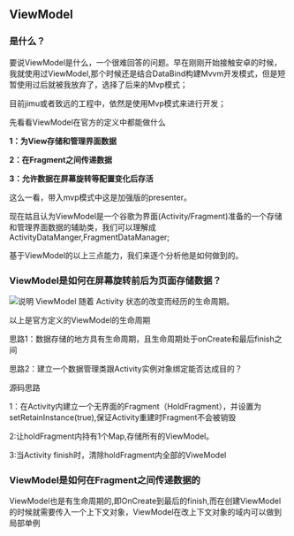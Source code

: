 ## ViewModel

### 是什么？

要说ViewModel是什么，一个很难回答的问题。早在刚刚开始接触安卓的时候，我就使用过ViewModel,那个时候还是结合DataBind构建Mvvm开发模式，但是短暂使用过后就被我放弃了，选择了后来的Mvp模式；

目前jimu或者致远的工程中，依然是使用Mvp模式来进行开发；

先看看ViewModel在官方的定义中都能做什么

**1：为View存储和管理界面数据**

**2：在Fragment之间传递数据**

**3：允许数据在屏幕旋转等配置变化后存活**

这么一看，带入mvp模式中这是加强版的presenter。

现在姑且认为ViewModel是一个谷歌为界面(Activity/Fragment)准备的一个存储和管理界面数据的辅助类，我们可以理解成ActivityDataManger,FragmentDataManager;

基于ViewModel的以上三点能力，我们来逐个分析他是如何做到的。

### ViewModel是如何在屏幕旋转前后为页面存储数据？

![说明 ViewModel 随着 Activity 状态的改变而经历的生命周期。](https://developer.android.google.cn/images/topic/libraries/architecture/viewmodel-lifecycle.png)

以上是官方定义的ViewModel的生命周期

思路1：数据存储的地方具有生命周期，且生命周期处于onCreate和最后finish之间

思路2：建立一个数据管理类跟Activity实例对象绑定能否达成目的？

源码思路

1：在Activity内建立一个无界面的Fragment（HoldFragment），并设置为setRetainInstance(true),保证Activity重建时Fragment不会被销毁

2:让holdFragment内持有1个Map,存储所有的ViewModel。

3:当Activity finish时，清除holdFragment内全部的ViweModel

### ViewModel是如何在Fragment之间传递数据的

ViewModel也是有生命周期的,即OnCreate到最后的finish,而在创建ViewModel的时候就需要传入一个上下文对象，ViewModel在改上下文对象的域内可以做到局部单例